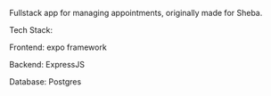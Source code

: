 Fullstack app for managing appointments, originally made for Sheba.

Tech Stack:

Frontend: expo framework

Backend: ExpressJS

Database: Postgres
